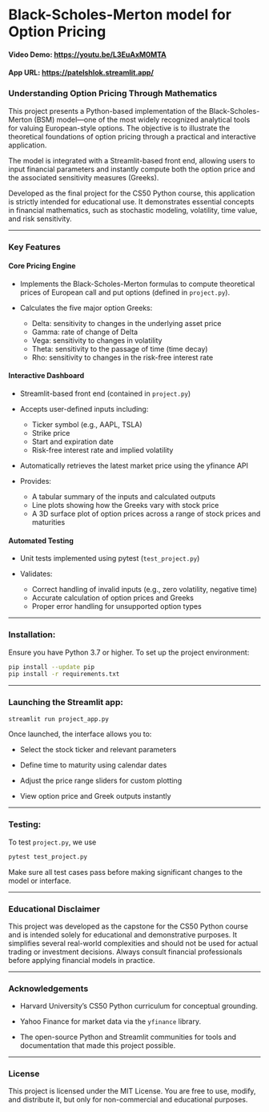 
# Black-Scholes-Merton model for Option Pricing
#### Video Demo: <https://youtu.be/L3EuAxM0MTA>
#### App URL: <https://patelshlok.streamlit.app/>
### Understanding Option Pricing Through Mathematics


This project presents a Python-based implementation of the Black-Scholes-Merton (BSM) model—one of the most widely recognized analytical tools for valuing European-style options. The objective is to illustrate the theoretical foundations of option pricing through a practical and interactive application.

The model is integrated with a Streamlit-based front end, allowing users to input financial parameters and instantly compute both the option price and the associated sensitivity measures (Greeks).

Developed as the final project for the CS50 Python course, this application is strictly intended for educational use. It demonstrates essential concepts in financial mathematics, such as stochastic modeling, volatility, time value, and risk sensitivity.

---

### Key Features

#### Core Pricing Engine

- Implements the Black-Scholes-Merton formulas to compute theoretical prices of European call and put options (defined in `project.py`).

- Calculates the five major option Greeks:
  - Delta: sensitivity to changes in the underlying asset price
  - Gamma: rate of change of Delta
  - Vega: sensitivity to changes in volatility
  - Theta: sensitivity to the passage of time (time decay)
  - Rho: sensitivity to changes in the risk-free interest rate

#### Interactive Dashboard

- Streamlit-based front end (contained in `project.py`)

- Accepts user-defined inputs including:
  - Ticker symbol (e.g., AAPL, TSLA)
  - Strike price
  - Start and expiration date
  - Risk-free interest rate and implied volatility

- Automatically retrieves the latest market price using the yfinance API

- Provides:
  - A tabular summary of the inputs and calculated outputs
  - Line plots showing how the Greeks vary with stock price
  - A 3D surface plot of option prices across a range of stock prices and maturities

#### Automated Testing

- Unit tests implemented using pytest (`test_project.py`)

- Validates:
  - Correct handling of invalid inputs (e.g., zero volatility, negative time)
  - Accurate calculation of option prices and Greeks
  - Proper error handling for unsupported option types

---

### Installation:
Ensure you have Python 3.7 or higher. To set up the project environment:
```bash
pip install --update pip
pip install -r requirements.txt
```
---
### Launching the Streamlit app:
```bash
streamlit run project_app.py
```
Once launched, the interface allows you to:

- Select the stock ticker and relevant parameters

- Define time to maturity using calendar dates

- Adjust the price range sliders for custom plotting

- View option price and Greek outputs instantly
---
### Testing:
To test `project.py`, we use
```bash
pytest test_project.py
```
Make sure all test cases pass before making significant changes to the model or interface.

---
### Educational Disclaimer
This project was developed as the capstone for the CS50 Python course and is intended solely for educational and demonstrative purposes. It simplifies several real-world complexities and should not be used for actual trading or investment decisions. Always consult financial professionals before applying financial models in practice.

---
### Acknowledgements
- Harvard University’s CS50 Python curriculum for conceptual grounding.

- Yahoo Finance for market data via the `yfinance` library.

- The open-source Python and Streamlit communities for tools and documentation that made this project possible.
---
### License
This project is licensed under the MIT License. You are free to use, modify, and distribute it, but only for non-commercial and educational purposes.
